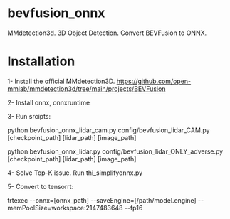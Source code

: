# bevfusion_onnx
MMdetection3d. 3D Object Detection. Convert BEVFusion to ONNX. 

# Installation
1- Install the official MMdetection3D. https://github.com/open-mmlab/mmdetection3d/tree/main/projects/BEVFusion

2- Install onnx, onnxruntime

3- Run srcipts:

python bevfusion_onnx_lidar_cam.py config/bevfusion_lidar_CAM.py [checkpoint_path] [lidar_path] [image_path]

python bevfusion_onnx_lidar.py config/bevfusion_lidar_ONLY_adverse.py [checkpoint_path] [lidar_path] [image_path]

4- Solve Top-K issue. Run thi_simplifyonnx.py

5- Convert to tensorrt: 

trtexec --onnx=[onnx_path] --saveEngine=[/path/model.engine] --memPoolSize=workspace:2147483648 --fp16

